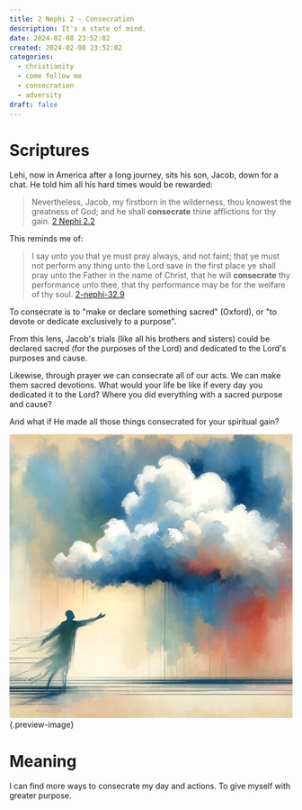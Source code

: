 ```yaml
---
title: 2 Nephi 2 - Consecration
description: It's a state of mind.
date: 2024-02-08 23:52:02
created: 2024-02-08 23:52:02
categories:
  - christianity
  - come follow me
  - consecration
  - adversity
draft: false
---
```

# Scriptures

Lehi, now in America after a long journey, sits his son, Jacob, down for a chat. He told him all his hard times would be rewarded:

> Nevertheless, Jacob, my firstborn in the wilderness, thou knowest the greatness of God; and he shall **consecrate** thine afflictions for thy gain.
> [2 Nephi 2.2](../scriptures/2-nephi-2.2)

This reminds me of:

> I say unto you that ye must pray always, and not faint; that ye must not perform any thing unto the Lord save in the first place ye shall pray unto the Father in the name of Christ, that he will **consecrate** thy performance unto thee, that thy performance may be for the welfare of thy soul. 
> [2-nephi-32.9](../scriptures/2-nephi-32.9.md) 

To consecrate is to "make or declare something sacred" (Oxford), or "to devote or dedicate exclusively to a purpose".

From this lens, Jacob's trials (like all his brothers and sisters) could be declared sacred (for the purposes of the Lord) and dedicated to the Lord's purposes and cause. 

Likewise, through prayer we can consecrate all of our acts. We can make them sacred devotions. What would your life be like if every day you dedicated it to the Lord? Where you did everything with a sacred purpose and cause?

And what if He made all those things consecrated for your spiritual gain?

![Consecration feels fuzzy, but it's just giving yourself to something greater. It's a mindset ](../img/dalle-consecration-gift-to-cloud.jpeg){.preview-image}
# Meaning

I can find more ways to consecrate my day and actions. To give myself with greater purpose. 
